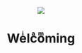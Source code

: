 <p align="center">
<img src="https://24.media.tumblr.com/0be89f47305f8e6469ab86c7e5090d21/tumblr_n1m44pDdp21t0hdd4o1_500.gif"/>
</p>

<h1 align="center">Weͥlcͣoͫming</h1>
